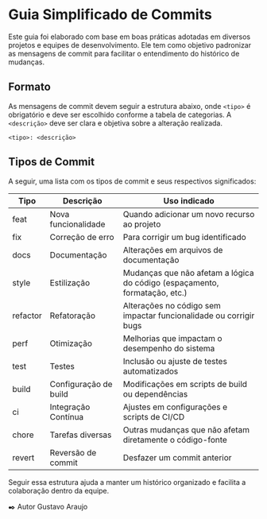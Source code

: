 # Guia Simplificado de Commits

Este guia foi elaborado com base em boas práticas adotadas em diversos projetos e equipes de desenvolvimento. Ele tem como objetivo padronizar as mensagens de commit para facilitar o entendimento do histórico de mudanças.

## Formato
As mensagens de commit devem seguir a estrutura abaixo, onde `<tipo>` é obrigatório e deve ser escolhido conforme a tabela de categorias. A `<descrição>` deve ser clara e objetiva sobre a alteração realizada.

```
<tipo>: <descrição>
```

## Tipos de Commit
A seguir, uma lista com os tipos de commit e seus respectivos significados:

| Tipo      | Descrição                    | Uso indicado |
|-----------|------------------------------|--------------|
| feat      | Nova funcionalidade          | Quando adicionar um novo recurso ao projeto |
| fix       | Correção de erro             | Para corrigir um bug identificado |
| docs      | Documentação                 | Alterações em arquivos de documentação |
| style     | Estilização                   | Mudanças que não afetam a lógica do código (espaçamento, formatação, etc.) |
| refactor  | Refatoração                   | Alterações no código sem impactar funcionalidade ou corrigir bugs |
| perf      | Otimização                    | Melhorias que impactam o desempenho do sistema |
| test      | Testes                        | Inclusão ou ajuste de testes automatizados |
| build     | Configuração de build         | Modificações em scripts de build ou dependências |
| ci        | Integração Contínua           | Ajustes em configurações e scripts de CI/CD |
| chore     | Tarefas diversas              | Outras mudanças que não afetam diretamente o código-fonte |
| revert    | Reversão de commit            | Desfazer um commit anterior |

Seguir essa estrutura ajuda a manter um histórico organizado e facilita a colaboração dentro da equipe.

✒️ Autor
Gustavo Araujo

